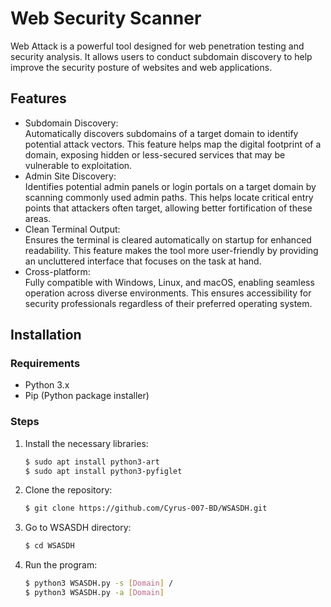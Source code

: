 # Web Security Scanner

Web Attack is a powerful tool designed for web penetration testing and security analysis. It allows users to conduct subdomain discovery to help improve the security posture of websites and web applications.

## Features

- Subdomain Discovery: <br>Automatically discovers subdomains of a target domain to identify potential attack vectors. This feature helps map the digital footprint of a domain, exposing hidden or less-secured services that may be vulnerable to exploitation.<br>
- Admin Site Discovery: <br>Identifies potential admin panels or login portals on a target domain by scanning commonly used admin paths. This helps locate critical entry points that attackers often target, allowing better fortification of these areas.<br>
- Clean Terminal Output: <br>Ensures the terminal is cleared automatically on startup for enhanced readability. This feature makes the tool more user-friendly by providing an uncluttered interface that focuses on the task at hand.<br>
- Cross-platform: <br>Fully compatible with Windows, Linux, and macOS, enabling seamless operation across diverse environments. This ensures accessibility for security professionals regardless of their preferred operating system.<br>
## Installation

### Requirements
- Python 3.x
- Pip (Python package installer)

### Steps

1. Install the necessary libraries:
   ```bash
   $ sudo apt install python3-art
   $ sudo apt install python3-pyfiglet
   ```

2. Clone the repository:
   ```bash
   $ git clone https://github.com/Cyrus-007-BD/WSASDH.git
   ```
3. Go to WSASDH directory:
   ```bash
   $ cd WSASDH
   ```
4. Run the program:
   ```bash
   $ python3 WSASDH.py -s [Domain] /
   $ python3 WSASDH.py -a [Domain]
   ```
